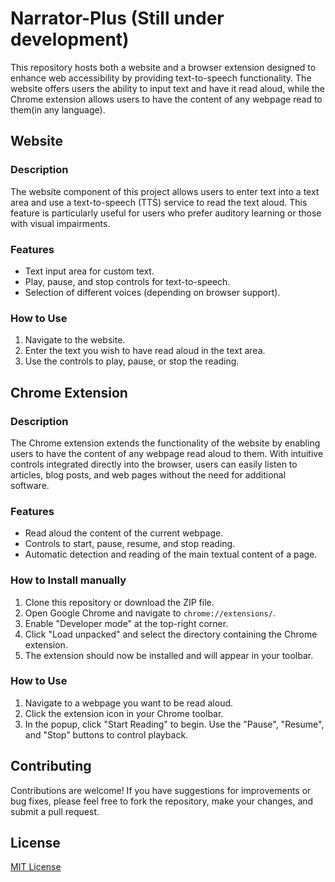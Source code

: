 # Narrator-Plus (Still under development)

This repository hosts both a website and a browser extension designed to enhance web accessibility by providing text-to-speech functionality. The website offers users the ability to input text and have it read aloud, while the Chrome extension allows users to have the content of any webpage read to them(in any language).

## Website

### Description

The website component of this project allows users to enter text into a text area and use a text-to-speech (TTS) service to read the text aloud. This feature is particularly useful for users who prefer auditory learning or those with visual impairments.

### Features

- Text input area for custom text.
- Play, pause, and stop controls for text-to-speech.
- Selection of different voices (depending on browser support).

### How to Use

1. Navigate to the website.
2. Enter the text you wish to have read aloud in the text area.
3. Use the controls to play, pause, or stop the reading.

## Chrome Extension

### Description

The Chrome extension extends the functionality of the website by enabling users to have the content of any webpage read aloud to them. With intuitive controls integrated directly into the browser, users can easily listen to articles, blog posts, and web pages without the need for additional software.

### Features

- Read aloud the content of the current webpage.
- Controls to start, pause, resume, and stop reading.
- Automatic detection and reading of the main textual content of a page.

### How to Install manually 

1. Clone this repository or download the ZIP file.
2. Open Google Chrome and navigate to `chrome://extensions/`.
3. Enable "Developer mode" at the top-right corner.
4. Click "Load unpacked" and select the directory containing the Chrome extension.
5. The extension should now be installed and will appear in your toolbar.

### How to Use

1. Navigate to a webpage you want to be read aloud.
2. Click the extension icon in your Chrome toolbar.
3. In the popup, click "Start Reading" to begin. Use the "Pause", "Resume", and "Stop" buttons to control playback.

## Contributing

Contributions are welcome! If you have suggestions for improvements or bug fixes, please feel free to fork the repository, make your changes, and submit a pull request.

## License

[MIT License](LICENSE.md)


